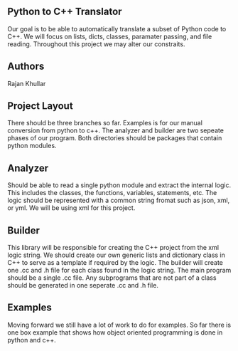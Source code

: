 ## Python to C++ Translator
Our goal is to be able to automatically translate a subset of Python code to C++.
We will focus on lists, dicts, classes, paramater passing, and file reading.
Throughout this project we may alter our constraits.

## Authors
Rajan Khullar


## Project Layout
There should be three branches so far.
Examples is for our manual conversion from python to c++.
The analyzer and builder are two sepeate phases of our program.
Both directories should be packages that contain python modules.

## Analyzer
Should be able to read a single python module and extract the internal logic.
This includes the classes, the functions, variables, statements, etc.
The logic should be represented with a common string fromat such as json, xml, or yml.
We will be using xml for this project.

## Builder
This library will be responsible for creating the C++ project from the xml logic string.
We should create our own generic lists and dictionary class in C++ to serve as a template if required by the logic.
The builder will create one .cc and .h file for each class found in the logic string.
The main program should be a single .cc file. Any subprograms that are not part of a class should be generated in one seperate .cc and .h file.

## Examples
Moving forward we still have a lot of work to do for examples.
So far there is one box example that shows how object oriented programming is done in python and c++.
